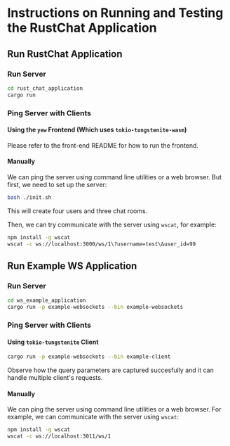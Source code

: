 # Instructions on Running and Testing the RustChat Application

## Run RustChat Application

### Run Server

```sh
cd rust_chat_application
cargo run
```

### Ping Server with Clients

#### Using the `yew` Frontend (Which uses `tokio-tungstenite-wasm`)

Please refer to the front-end README for how to run the frontend.

#### Manually

We can ping the server using command line utilities or a web browser.
But first, we need to set up the server:

```sh
bash ./init.sh
```
This will create four users and three chat rooms.

Then, we can try communicate with the server using `wscat`, for example:

```sh
npm install -g wscat
wscat -c ws://localhost:3000/ws/1\?username=test\&user_id=99
```

## Run Example WS Application

### Run Server

```sh
cd ws_example_application
cargo run -p example-websockets --bin example-websockets
```

### Ping Server with Clients

#### Using `tokio-tungstenite` Client

```sh
cargo run -p example-websockets --bin example-client
```

Observe how the query parameters are captured succesfully and it can handle multiple client's requests.

#### Manually

We can ping the server using command line utilities or a web browser.
For example, we can communicate with the server using `wscat`:

```sh
npm install -g wscat
wscat -c ws://localhost:3011/ws/1
```
